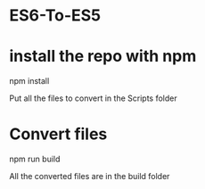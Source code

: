 # ES6-To-ES5

# install the repo with npm
npm install

Put all the files to convert in the Scripts folder

# Convert files
npm run build

All the converted files are in the build folder
